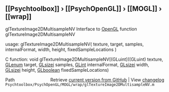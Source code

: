 ## [[Psychtoolbox]] &#8250; [[PsychOpenGL]] &#8250; [[MOGL]] &#8250; [[wrap]]

glTextureImage2DMultisampleNV  Interface to [OpenGL](OpenGL) function glTextureImage2DMultisampleNV  
  
usage:  glTextureImage2DMultisampleNV( texture, target, samples, internalFormat, width, height, fixedSampleLocations )  
  
C function:  void glTextureImage2DMultisampleNV[(GLuint]((GLuint) texture, [GLenum](GLenum) target, [GLsizei](GLsizei) samples, [GLint](GLint) internalFormat, [GLsizei](GLsizei) width, [GLsizei](GLsizei) height, [GLboolean](GLboolean) fixedSampleLocations)  




<div class="code_header" style="text-align:right;">
  <span style="float:left;">Path&nbsp;&nbsp;</span> <span class="counter">Retrieve <a href=
  "https://raw.github.com/Psychtoolbox-3/Psychtoolbox-3/beta/Psychtoolbox/PsychOpenGL/MOGL/wrap/glTextureImage2DMultisampleNV.m">current version from GitHub</a> | View <a href=
  "https://github.com/Psychtoolbox-3/Psychtoolbox-3/commits/beta/Psychtoolbox/PsychOpenGL/MOGL/wrap/glTextureImage2DMultisampleNV.m">changelog</a></span>
</div>
<div class="code">
  <code>Psychtoolbox/PsychOpenGL/MOGL/wrap/glTextureImage2DMultisampleNV.m</code>
</div>

